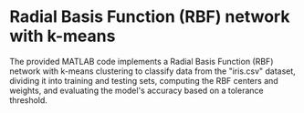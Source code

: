 # Radial Basis Function (RBF) network with k-means
 The provided MATLAB code implements a Radial Basis Function (RBF) network with k-means clustering to classify data from the "iris.csv" dataset, dividing it into training and testing sets, computing the RBF centers and weights, and evaluating the model's accuracy based on a tolerance threshold.
